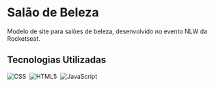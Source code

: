 # Salão de Beleza
Modelo de site para salões de beleza, desenvolvido no evento NLW da Rocketseat.

## Tecnologias Utilizadas
![CSS](https://img.shields.io/badge/CSS3-1572B6?style=flat&logo=css3&logoColor=white)&nbsp;
![HTML5](https://img.shields.io/badge/HTML5-E34F26?style=flat&logo=html5&logoColor=white)&nbsp;
![JavaScript](https://img.shields.io/badge/JavaScript-323330?style=flat&logo=javascript&logoColor=yellow)&nbsp;
